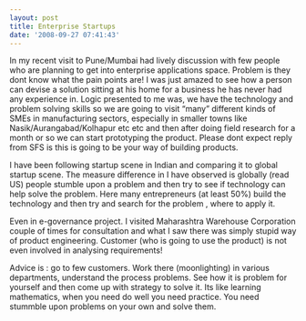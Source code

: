 ```yaml
---
layout: post
title: Enterprise Startups
date: '2008-09-27 07:41:43'
---
```


<p>In my recent visit to Pune/Mumbai had lively discussion with few people who are planning to get into enterprise applications space. Problem is they dont know what the pain points are! I was just amazed to see how a person can devise a solution sitting at his home for a business he has never had any experience in. Logic presented to me was, we have the technology and problem solving skills so we are going to visit &ldquo;many&rdquo; different kinds of SMEs in manufacturing sectors, especially in smaller towns like Nasik/Aurangabad/Kolhapur etc etc and then after doing field research for a month or so we can start prototyping the product. Please dont expect reply from SFS is this is going to be your way of building products.</p>

<p>I have been following startup scene in Indian and comparing it to global startup scene. The measure difference in I have observed is globally (read US) people stumble upon a problem and then try to see if technology can help solve the problem. Here many entrepreneurs (at least 50%) build the technology and then try and search for the problem , where to apply it.</p>

<p>Even in e-governance project. I visited Maharashtra Warehouse Corporation couple of times for consultation and what I saw there was simply stupid way of product engineering. Customer (who is going to use the product) is not even involved in analysing requirements!</p>

<p>Advice is : go to few customers. Work there (moonlighting) in various departments, understand the process problems. See how it is problem for yourself and then come up with strategy to solve it. Its like learning mathematics, when you need do well you need practice. You need stummble upon problems on your own and solve them.</p>